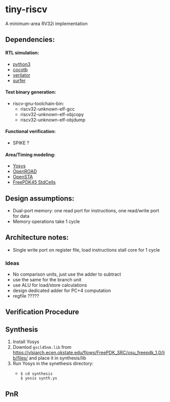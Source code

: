 # tiny-riscv
A minimum-area RV32i implementation


## Dependencies:
#### RTL simulation:
* [python3](https://www.python.org/downloads/)
* [cocotb](https://www.cocotb.org/)
* [verilator](https://www.veripool.org/verilator/)
* [surfer](https://surfer-project.org/)
#### Test binary generation:
* riscv-gnu-toolchain-bin:
    - riscv32-unknown-elf-gcc
    - riscv32-unknown-elf-objcopy
    - riscv32-unknown-elf-objdump
#### Functional verification:
* SPIKE ?
#### Area/Timing modeling:
* [Yosys](https://github.com/YosysHQ/yosys)
* [OpenROAD](https://github.com/The-OpenROAD-Project/OpenROAD)
* [OpenSTA](https://github.com/The-OpenROAD-Project/OpenSTA)
* [FreePDK45 StdCells](https://vlsiarch.ecen.okstate.edu/flows/FreePDK_SRC/osu_freepdk_1.0/lib/files/)



## Design assumptions:

* Dual-port memory: one read port for instructions, one read/write port for data
* Memory operations take 1 cycle

## Architecture notes:

* Single write port on register file, load instructions stall core for 1 cycle

### Ideas

* No comparison units, just use the adder to subtract
* use the same for the branch unit
* use ALU for load/store calculations
* design dedicated adder for PC+4 computation
* regfile ?????




## Verification Procedure

## Synthesis
1. Install Yosys
2. Downlod `gscl45nm.lib` from https://vlsiarch.ecen.okstate.edu/flows/FreePDK_SRC/osu_freepdk_1.0/lib/files/ and place it in synthesis/lib
3. Run Yosys in the synethesis directory:
    - ``` 
      $ cd synthesis
      $ yosis synth.ys
      ```

## PnR